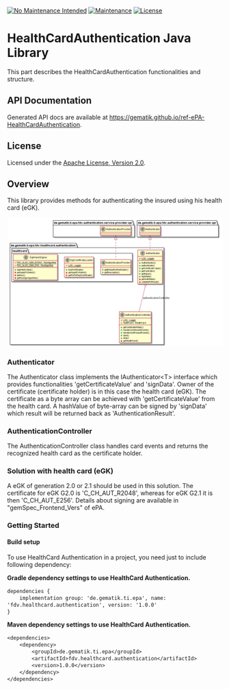 [![No Maintenance Intended](http://unmaintained.tech/badge.svg)](http://unmaintained.tech/)
[![Maintenance](https://img.shields.io/badge/Maintained%3F-no-red.svg)](https://bitbucket.org/lbesson/ansi-colors)
[![License](https://img.shields.io/badge/License-Apache%202.0-blue.svg)](https://opensource.org/licenses/Apache-2.0)


# HealthCardAuthentication Java Library

This part describes the HealthCardAuthentication functionalities and structure.

## API Documentation

Generated API docs are available at <https://gematik.github.io/ref-ePA-HealthCardAuthentication>.

## License

Licensed under the [Apache License, Version 2.0](https://www.apache.org/licenses/LICENSE-2.0).

## Overview

This library provides methods for authenticating the insured using his health card (eGK).

![HealthCardAuthentication Overview](de.gematik.ti.fdv.healthcard.authentication/doc/images/HCAUTHN/generated/overview1.png)

  

### Authenticator

The Authenticator class implements the IAuthenticator&lt;T&gt; interface which provides functionalities 'getCertificateValue' and 'signData'.
Owner of the certificate (certificate holder) is in this case the health card (eGK).
The certificate as a byte array can be achieved with 'getCertificateValue' from the health card.
A hashValue of byte-array can be signed by 'signData' which result will be returned back as 'AuthenticationResult'.

### AuthenticationController

The AuthenticationController class handles card events and returns the recognized health card as the certificate holder.

### Solution with health card (eGK)

A eGK of generation 2.0 or 2.1 should be used in this solution.
The certificate for eGK G2.0 is 'C\_CH\_AUT\_R2048', whereas for eGK G2.1 it is then 'C\_CH\_AUT\_E256'.
Details about signing are available in "gemSpec\_Frontend\_Vers" of ePA.

### Getting Started

#### Build setup

To use HealthCard Authentication in a project, you need just to include following dependency:

**Gradle dependency settings to use HealthCard Authentication.**

    dependencies {
        implementation group: 'de.gematik.ti.epa', name: 'fdv.healthcard.authentication', version: '1.0.0'
    }

**Maven dependency settings to use HealthCard Authentication.**

    <dependencies>
        <dependency>
            <groupId>de.gematik.ti.epa</groupId>
            <artifactId>fdv.healthcard.authentication</artifactId>
            <version>1.0.0</version>
        </dependency>
    </dependencies>
